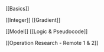 
[[Basics]]

[[Integer]]
[[Gradient]]

[[Model]]
[[Logic & Pseudocode]]

[[Operation Research - Remote 1 & 2]]